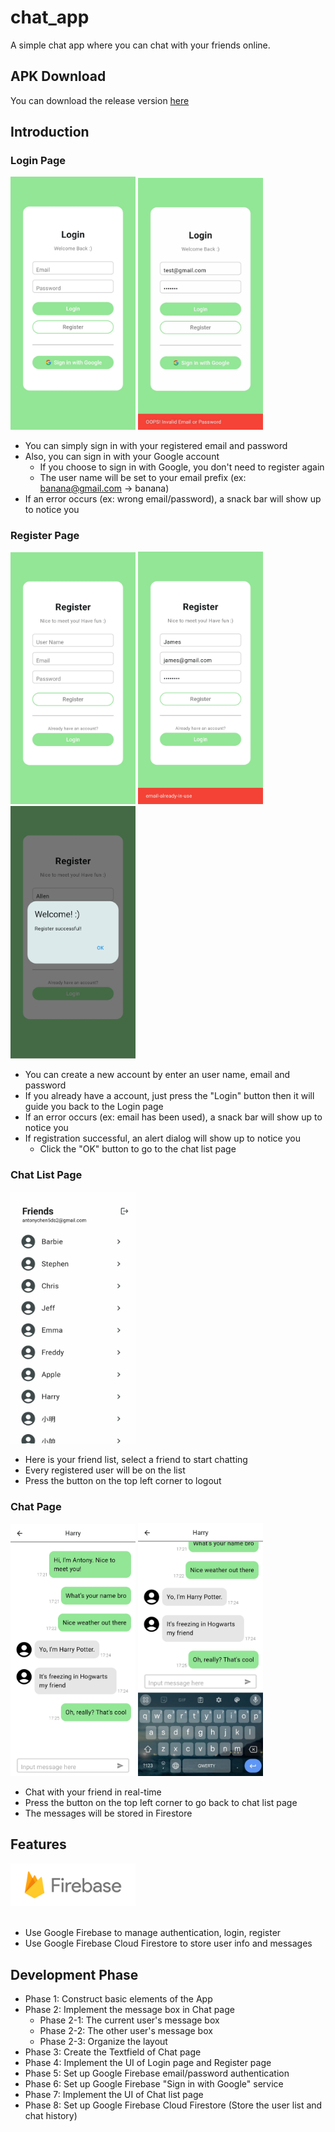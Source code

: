 # chat_app

A simple chat app where you can chat with your friends online.

## APK Download
You can download the release version [here](app-release.apk)

## Introduction

### Login Page

<div style="display:inline-block">
  <img src="image/Login_page.jpg" width="200"> <img src="image/Login_page_snack_bar.jpg" width="200">
</div>
<br/>

- You can simply sign in with your registered email and password
- Also, you can sign in with your Google account
    - If you choose to sign in with Google, you don't need to register again 
    - The user name will be set to your email prefix (ex: banana@gmail.com -> banana)
- If an error occurs (ex: wrong email/password), a snack bar will show up to notice you

### Register Page

<div style="display:inline-block">
  <img src="image/Register_page.jpg" width="200"> <img src="image/Register_page_snack_bar.jpg" width="200"> <img src="image/Register_page_alert_dialog.jpg" width="200">
</div>
<br/>

- You can create a new account by enter an user name, email and password
- If you already have a account, just press the "Login" button then it will guide you back to the Login page
- If an error occurs (ex: email has been used), a snack bar will show up to notice you
- If registration successful, an alert dialog will show up to notice you
    - Click the "OK" button to go to the chat list page

### Chat List Page

<div style="display:inline-block">
  <img src="image/Chat_list_page.jpg" width="200">
</div>
<br/>

- Here is your friend list, select a friend to start chatting
- Every registered user will be on the list
- Press the button on the top left corner to logout

### Chat Page

<div style="display:inline-block">
  <img src="image/Chat_page.jpg" width="200"> <img src="image/Chat_page_with_keyboard.jpg" width="200">
</div>
<br/>

- Chat with your friend in real-time
- Press the button on the top left corner to go back to chat list page
- The messages will be stored in Firestore

## Features

<div style="display:inline-block">
  <img src="image/Firebase_logo.png" width="200">
</div>
<br/>
<br/>

- Use Google Firebase to manage authentication, login, register
- Use Google Firebase Cloud Firestore to store user info and messages

## Development Phase
- Phase 1: Construct basic elements of the App
- Phase 2: Implement the message box in Chat page
    - Phase 2-1: The current user's message box
    - Phase 2-2: The other user's message box
    - Phase 2-3: Organize the layout
- Phase 3: Create the Textfield of Chat page
- Phase 4: Implement the UI of Login page and Register page
- Phase 5: Set up Google Firebase email/password authentication 
- Phase 6: Set up Google Firebase "Sign in with Google" service
- Phase 7: Implement the UI of Chat list page
- Phase 8: Set up Google Firebase Cloud Firestore (Store the user list and chat history)